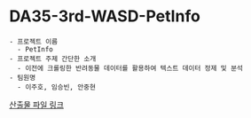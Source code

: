 # DA35-3rd-WASD-PetInfo
    - 프로젝트 이름
      - PetInfo
    - 프로젝트 주제 간단한 소개
      - 이전에 크롤링한 반려동물 데이터를 활용하여 텍스트 데이터 정제 및 분석
    - 팀원명
      - 이주호, 임승빈, 안중현
  [산출물 파일 링크](https://drive.google.com/file/d/1YOiV43eiGh5HJXnunBT6pXxb8nu5FkDV/view?usp=drive_link)
  
